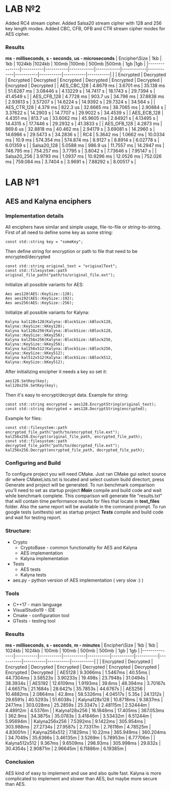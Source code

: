 # **LAB №2**
Added RC4 stream cipher.
Added Salsa20 stream cipher with 128 and 256 key length modes.
Added CBC, CFB, OFB and CTR stream cipher modes for AES cipher.

### **Results**

**ms - milliseconds**, **s - seconds**, **us - microseconds** 
| Encipher\Size | 1kb       |    1kb    | 1024kb     |1024kb     | 100mb      |100mb      | 500mb     |500mb     | 1gb       |1gb       |
|---------------|-----------|-----------|------------|------------|------------|------------|-----------|-----------|-----------|-----------|
|               | Encrypted | Decrypted | Encrypted  | Decrypted  | Encrypted  | Decrypted  | Encrypted | Decrypted | Encrypted | Decrypted |
| AES_CBC_128   | 4.8679 ms | 3.6701 ms | 35.138 ms  | 51.6287 ms | 3.08446 s  | 4.13229 s  | 14.7417 s | 18.1743 s | 29.7394 s | 41.4549 s |
| AES_CFB_128   | 4.7728 ms | 903.7 us  | 34.796 ms  | 37.8838 ms | 2.93613 s  | 3.57207 s  | 14.6224 s | 14.9392 s | 29.7324 s | 34.564 s  |
| AES_CTR_128   | 4.379 ms  | 822.3 us  | 32.6665 ms | 38.7065 ms | 2.90884 s  | 3.37622 s  | 14.2903 s | 14.7707 s | 29.9022 s | 34.4539 s |
| AES_ECB_128   | 4.4351 ms | 813.7 us  | 33.6062 ms | 45.9605 ms | 2.84921 s  | 4.13495 s  | 14.4315 s | 17.7446 s | 29.2932 s | 41.3833 s |
| AES_OFB_128   | 4.2873 ms | 869.6 us  | 32.8818 ms | 40.462 ms  | 2.94179 s  | 3.69081 s  | 14.2960 s | 14.6986 s | 29.5473 s | 34.2836 s |
| RC4           | 5.3642 ms | 1.0662 ms | 10.0334 ms | 10.9 ms    | 574.354 ms | 574.874 ms | 8.9127 s  | 8.8914 s  | 6.02778 s | 6.01359 s |
| Salsa20_128   | 5.0588 ms | 986.9 us  | 11.7557 ms | 14.2947 ms | 746.795 ms | 754.257 ms | 3.7795 s  | 3.8042 s  | 7.73646 s | 7.95147 s |
| Salsa20_256   | 3.9793 ms | 1.0937 ms | 10.9296 ms | 12.0526 ms | 752.026 ms | 759.084 ms | 3.7404 s  | 3.9691 s  | 7.88292 s | 8.00517 s |


# **LAB №1**
## **AES and Kalyna enciphers**

### **Implementation details**
All enciphers have similar and simple usage, file-to-file or string-to-string. First of all need to define some key as some string:
```
const std::string key = "someKey";
```
Then define string for encryption or path to file that need to be encrypted/decrypted
```
const std::string original_text = "originalText";
const std::filesystem::path original_file_path("path/to/original_file.ext");
```
Initialize all possible variants for AES:
```
Aes aes128(AES::KeySize::128);
Aes aes192(AES::KeySize::192);
Aes aes256(AES::KeySize::256);
```
Initialize all possible variants for Kalyna:
```
Kalyna kal128x128(Kalyna::BlockSize::kBlock128, Kalyna::KeySize::kKey128);
Kalyna kal128x256(Kalyna::BlockSize::kBlock128, Kalyna::KeySize::kKey256);
Kalyna kal256x256(Kalyna::BlockSize::kBlock256, Kalyna::KeySize::kKey256);
Kalyna kal256x512(Kalyna::BlockSize::kBlock256, Kalyna::KeySize::kKey512);
Kalyna kal512x512(Kalyna::BlockSize::kBlock512, Kalyna::KeySize::kKey512);
```
After initializing encipher it needs a key so set it:
```
aes128.SetKey(key);
kal128x256.SetKey(key);
```
Then it's easy to encrypt/decrypt data. Example for string:
```
const std::string encrypted = aes128.EncryptString(original_text);
const std::string decrypted = aes128.DecryptString(encrypted);
```
Example for files:
```
const std::filesystem::path encrypted_file_path("path/to/encrypted_file.ext");
kal256x256.Encrypt(original_file_path, encrypted_file_path);
const std::filesystem::path decrypted_file_path("path/to/decrypted_file.ext");
kal256x256.Decrypt(encrypted_file_path, decrypted_file_path);
```

### **Configuring and Build**
To configure project you will need CMake. Just ran CMake gui select source dir where CMakeLists.txt is located and select custom build directort, press Generate and project will be generated. To run benchmark comparison you'll need to set as startup project ***Main*** compile and build code and wait while benchmark complete. This comparison will generate file "results.txt" that will contain time performance results for files that locate in **test_files** folder. Also the same report will be available in the command prompt. To run google tests (unittests) set as startup project ***Tests*** compile and build code and wait for testing report.

### **Structure:**
 - Crypto
   - CryptoBase - common functionality for AES and Kalyna
   - AES implementation
   - Kalyna implementation
 - Tests
   - AES tests
   - Kalyna tests
 - aes.py - python version of AES implementation ( very slow :) )

### **Tools**
 - C++17 - main language
 - VisualStudio19 - IDE
 - Cmake - configuration tool
 - GTests - testing tool

### **Results**
**ms - milliseconds**, **s - seconds**, **m - minutes**
| Encipher\Size | 1kb       |      1kb     | 1024kb    |    1024kb       | 100mb     |     100mb      | 500mb     |   500mb        | 1gb       |     1gb      |
|---------------|-----------|-----------|-----------|-----------|-----------|-----------|-----------|-----------|-----------|-----------|
|               | Encrypted | Decrypted | Encrypted | Decrypted | Encrypted | Decrypted | Encrypted | Decrypted | Encrypted | Decrypted |
| AES128        | 9.3066ms  | 1.5467ms  | 40.55ms   | 44.7304ms | 3.58523s  | 3.90233s  | 19.498s   | 23.7948s  | 31.0494s  | 38.3934s  |
| AES192        | 12.6109ms | 1.9193ms  | 39.6ms    | 48.394ms  | 3.70167s  | 4.66571s  | 21.1684s  | 28.6421s  | 35.7853s  | 44.6767s  |
| AES256        | 10.4882ms | 2.0864ms  | 42.8ms    | 58.5326ms | 4.04517s  | 5.35s     | 24.1312s  | 29.6591s  | 40.5293s  | 51.6038s  |
| Kalyna128x128 | 10.8718ms | 9.3837ms  | 247.1ms   | 303.028ms | 25.2859s  | 25.3347s  | 2.48115m  | 2.52444m  | 4.48912m  | 4.5376m   |
| Kalyna128x256 | 16.1848ms | 17.405ms  | 367.053ms | 362.9ms   | 34.3875s  | 35.0783s  | 3.41846m  | 3.53432m  | 6.51244m  | 5.95694m  |
| Kalyna256x256 | 7.5392ms  | 9.1422ms  | 305.954ms | 303.988ms | 27.2734s  | 27.9587s  | 2.73317m  | 2.76116m  | 4.78525m  | 4.83001m  |
| Kalyna256x512 | 7.1829ms  | 10.22ms   | 365.949ms | 360.204ms | 34.7049s  | 35.6366s  | 3.46135m  | 3.5269m   | 5.78953m  | 6.77706m  |
| Kalyna512x512 | 9.367ms   | 9.6509ms  | 298.93ms  | 305.998ms | 29.832s   | 30.4354s  | 2.90871m  | 2.96645m  | 6.11886m  | 6.19385m  |

### **Conclusion**
AES kind of easy to implement and use and also quite fast. Kalyna is more complicated to implement and slower than AES, but maybe more secure than AES.